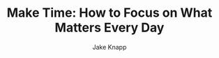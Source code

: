 ---
title: "Make Time: How to Focus on What Matters Every Day"
subtitle: ""
description: ""
layout: book
author: Jake Knapp
started: 2020-07-18
read: 
status: to-read
rating: 3
color: 
cover: 
pages: 287
link: 
---